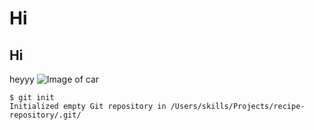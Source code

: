 # Hi
## Hi
heyyy
![Image of car](https://octodex.github.com/images/yaktocat.png)
```
$ git init
Initialized empty Git repository in /Users/skills/Projects/recipe-repository/.git/
```
